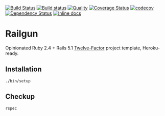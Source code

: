 [![Build Status](https://travis-ci.org/Mifrill/railgun.svg?branch=master)](https://travis-ci.org/Mifrill/railgun)
[![Build status](https://ci.appveyor.com/api/projects/status/pvt5qew0jcpt33io?svg=true)](https://ci.appveyor.com/project/Mifrill/railgun)
[![Quality](http://img.shields.io/codeclimate/github/zharikovpro/railgun.svg)](https://codeclimate.com/github/zharikovpro/railgun)
[![Coverage Status](https://img.shields.io/codeclimate/coverage/github/Mifrill/railgun.svg)](https://codeclimate.com/github/mifrill/railgun)
[![codecov](https://codecov.io/gh/Mifrill/railgun/branch/master/graph/badge.svg)](https://codecov.io/gh/Mifrill/railgun)
[![Dependency Status](https://gemnasium.com/badges/github.com/zharikovpro/railgun.svg)](https://gemnasium.com/github.com/zharikovpro/railgun)
[![Inline docs](http://inch-ci.org/github/zharikovpro/railgun.svg?branch=master)](http://inch-ci.org/github/zharikovpro/railgun)

Railgun
=======

Opinionated Ruby 2.4 + Rails 5.1 [Twelve-Factor](http://12factor.net/) project template, Heroku-ready. 

Installation
------------

`./bin/setup`

Checkup
-------

`rspec`
